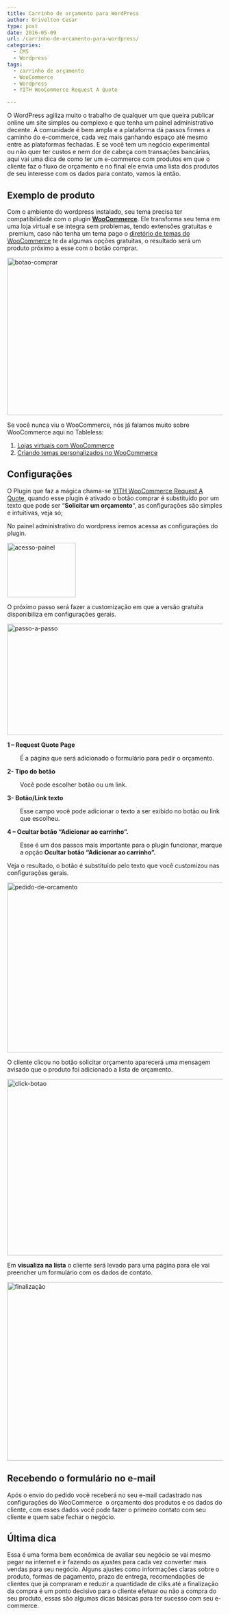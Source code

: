 ```yaml
---
title: Carrinho de orçamento para WordPress
author: Orivelton Cesar
type: post
date: 2016-05-09
url: /carrinho-de-orcamento-para-wordpress/
categories:
  - CMS
  - Wordpress
tags:
  - carrinho de orçamento
  - WooCommerce
  - Wordpress
  - YITH WooCommerce Request A Quote

---
```

O WordPress agiliza muito o trabalho de qualquer um que queira publicar online um site simples ou complexo e que tenha um painel administrativo decente. A comunidade é bem ampla e a plataforma dá passos firmes a caminho do e-commerce, cada vez mais ganhando espaço até mesmo entre as plataformas fechadas. E se você tem um negócio experimental ou não quer ter custos e nem dor de cabeça com transações bancárias, aqui vai uma dica de como ter um e-commerce com produtos em que o cliente faz o fluxo de orçamento e no final ele envia uma lista dos produtos de seu interesse com os dados para contato, vamos lá então.

## Exemplo de produto

Com o ambiente do wordpress instalado, seu tema precisa ter compatibilidade com o plugin **<a href="https://br.wordpress.org/plugins/woocommerce/screenshots/" target="_blank">WooCommerce</a>**. Ele transforma seu tema em uma loja virtual e se integra sem problemas, tendo extensões gratuitas e  premium, caso não tenha um tema pago o <a href="https://wordpress.org/themes/author/woothemes/" target="_blank">diretório de temas do WooCommerce</a> te da algumas opções gratuitas, o resultado será um produto próximo a esse com o botão comprar.

<img class="alignnone  wp-image-53980" src="http://tableless.com.br/uploads/2016/05/botao-comprar.png" alt="botao-comprar" width="643" height="368" />

Se você nunca viu o WooCommerce, nós já falamos muito sobre WooCommerce aqui no Tableless:

  1. [Lojas virtuais com WooCommerce][1]
  2. [Criando temas personalizados no WooCommerce][2]

## Configurações

O Plugin que faz a mágica chama-se <a href="https://wordpress.org/plugins/yith-woocommerce-request-a-quote/" target="_blank">YITH WooCommerce Request A Quote</a>, quando esse plugin é ativado o botão comprar é substituído por um texto que pode ser &#8220;**Solicitar um orçamento**&#8220;, as configurações são simples e intuitivas, veja só;

No painel administrativo do wordpress iremos acessa as configurações do plugin.

<img class="alignnone size-full wp-image-53982" src="http://tableless.com.br/uploads/2016/05/acesso-painel.png" alt="acesso-painel" width="160" height="127" />

O próximo passo será fazer a customização em que a versão gratuita disponibiliza em configurações gerais.

<img class="alignnone  wp-image-53984" src="http://tableless.com.br/uploads/2016/05/passo-a-passo.png" alt="passo-a-passo" width="745" height="260" />

**1 &#8211; Request Quote Page**

<p style="padding-left: 30px">
  É a página que será adicionado o formulário para pedir o orçamento.
</p>

**2- Tipo do botão**

<p style="padding-left: 30px">
  Você pode escolher botão ou um link.
</p>

**3- Botão/Link texto**

<p style="padding-left: 30px">
  Esse campo você pode adicionar o texto a ser exibido no botão ou link que escolheu.
</p>

**4 &#8211; Ocultar botão &#8220;Adicionar ao carrinho&#8221;.**

<p style="padding-left: 30px">
  Esse é um dos passos mais importante para o plugin funcionar, marque a opção <strong>Ocultar botão &#8220;Adicionar ao carrinho&#8221;.</strong>
</p>

Veja o resultado, o botão é substituído pelo texto que você customizou nas configurações gerais.

<img class="alignnone  wp-image-53985" src="http://tableless.com.br/uploads/2016/05/pedido-de-orcamento.png" alt="pedido-de-orcamento" width="653" height="397" />

O cliente clicou no botão solicitar orçamento aparecerá uma mensagem avisado que o produto foi adicionado a lista de orçamento.

<img class="alignnone size-full wp-image-53986" src="http://tableless.com.br/uploads/2016/05/click-botao.png" alt="click-botao" width="644" height="412" />

Em **visualiza na lista** o cliente será levado para uma página para ele vai preencher um formulário com os dados de contato.

<img class="alignnone  wp-image-53987" src="http://tableless.com.br/uploads/2016/05/finalização.png" alt="finalização" width="748" height="417" />

## Recebendo o formulário no e-mail

Após o envio do pedido você receberá no seu e-mail cadastrado nas configurações do WooCommerce  o orçamento dos produtos e os dados do cliente, com esses dados você pode fazer o primeiro contato com seu cliente e quem sabe fechar o negócio.

## Última dica

Essa é uma forma bem econômica de avaliar seu negócio se vai mesmo pegar na internet e ir fazendo os ajustes para cada vez converter mais vendas para seu negócio. Alguns ajustes como informações claras sobre o produto, formas de pagamento, prazo de entrega, recomendações de clientes que já compraram e reduzir a quantidade de cliks até a finalização da compra é um ponto decisivo para o cliente efetuar ou não a compra do seu produto, essas são algumas dicas básicas para ter sucesso com seu e-commerce.

 [1]: http://tableless.com.br/lojas-virtuais-com-woocommerce/
 [2]: http://tableless.com.br/lojas-virtuais-com-woocommerce-ii-criando-temas-personalizados/